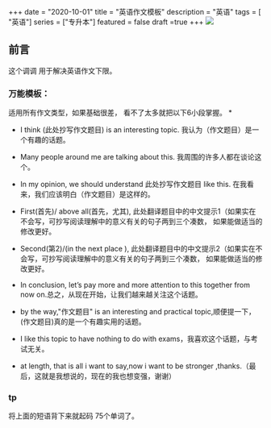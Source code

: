 +++
date = "2020-10-01"
title = "英语作文模板"
description = "英语"
tags = [ "英语"]
series = ["专升本"]
featured = false
draft =true 
+++
![](https://gitee.com/lalalaxiaowifi/pictures/raw/master/image/%E6%97%A5%E5%B8%B8%E6%90%AC%E7%A0%96%E5%A4%B4.png)

## 前言
这个调调 用于解决英语作文下限。
### 万能模板：
适用所有作文类型，如果基础很差， 看不了太多就把以下6小段掌握。
* 
* I think (此处抄写作文题目) is an interesting topic. 我认为（作文题目）是一个有趣的话题。
* Many people around me are talking about this. 我周围的许多人都在谈论这个。
* In my opinion, we should understand 此处抄写作文题目 like this. 在我看来，我们应该明白（作文题目）是这样的。
* First(首先)/ above all(首先，尤其), 此处翻译题目中的中文提示1（如果实在不会写，可抄写阅读理解中的意义有关的句子两到三个凑数， 如果能做适当的修改更好。
* Second(第2)/(in the next place ), 此处翻译题目中的中文提示2（如果实在不会写，可抄写阅读理解中的意义有关的句子两到三个凑数， 如果能做适当的修改更好。

* In conclusion, let’s pay more and more attention to this together from now on.总之，从现在开始，让我们越来越关注这个话题。
* by the way,"作文题目" is an interesting and practical topic,顺便提一下，(作文题目)真的是一个有趣实用的话题。
* I like this topic to have nothing to do with exams，我喜欢这个话题，与考试无关。
* at length, that is all i want to say,now i want to be stronger ,thanks.（最后，这就是我想说的，现在的我也想变强，谢谢）

### tp
将上面的短语背下来就起码 75个单词了。





